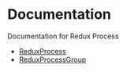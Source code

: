 # Documentation

Documentation for Redux Process

* [ReduxProcess](https://github.com/bolencki13/redux-process/blob/main/docs/ReduxProcess.md)
* [ReduxProcessGroup](https://github.com/bolencki13/redux-process/blob/main/docs/ReduxProcessGroup.md)
